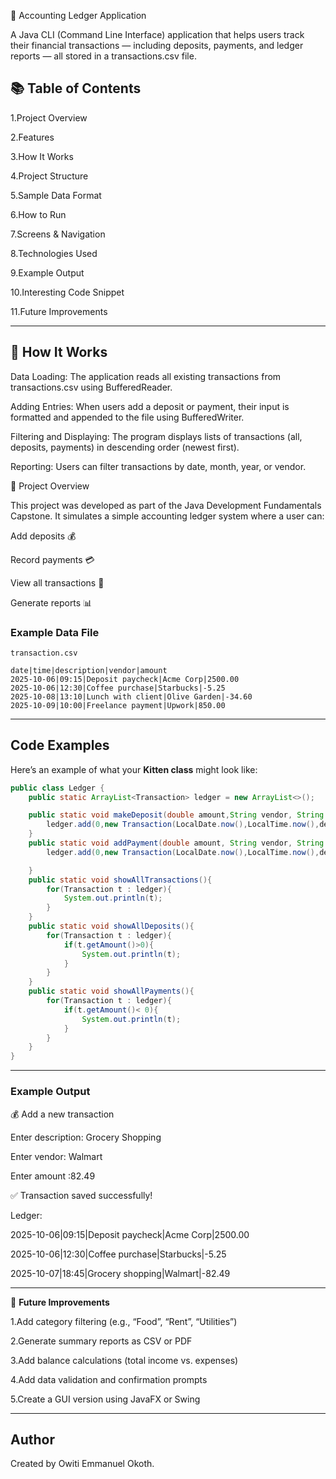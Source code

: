 
🧾 Accounting Ledger Application

A Java CLI (Command Line Interface) application that helps users track their financial transactions — including deposits, payments, and ledger reports — all stored in a transactions.csv file.

## 📚 Table of Contents

1.Project Overview

2.Features

3.How It Works

4.Project Structure

5.Sample Data Format

6.How to Run

7.Screens & Navigation

8.Technologies Used

9.Example Output

10.Interesting Code Snippet

11.Future Improvements

---

## 🧠 How It Works


Data Loading:
The application reads all existing transactions from transactions.csv using BufferedReader.

Adding Entries:
When users add a deposit or payment, their input is formatted and appended to the file using BufferedWriter.

Filtering and Displaying:
The program displays lists of transactions (all, deposits, payments) in descending order (newest first).

Reporting:
Users can filter transactions by date, month, year, or vendor.

🧩 Project Overview

This project was developed as part of the Java Development Fundamentals Capstone.
It simulates a simple accounting ledger system where a user can:

Add deposits 💰

Record payments 💳

View all transactions 📘

Generate reports 📊

### Example Data File
`transaction.csv`
```
date|time|description|vendor|amount
2025-10-06|09:15|Deposit paycheck|Acme Corp|2500.00
2025-10-06|12:30|Coffee purchase|Starbucks|-5.25
2025-10-08|13:10|Lunch with client|Olive Garden|-34.60
2025-10-09|10:00|Freelance payment|Upwork|850.00

```

---

## Code Examples

Here’s an example of what your **Kitten class** might look like:

```java
public class Ledger {
    public static ArrayList<Transaction> ledger = new ArrayList<>();

    public static void makeDeposit(double amount,String vendor, String description){
        ledger.add(0,new Transaction(LocalDate.now(),LocalTime.now(),description,vendor, amount));
    }
    public static void addPayment(double amount, String vendor, String description){
        ledger.add(0,new Transaction(LocalDate.now(),LocalTime.now(),description,vendor, (-1* amount)));

    }
    public static void showAllTransactions(){
        for(Transaction t : ledger){
            System.out.println(t);
        }
    }
    public static void showAllDeposits(){
        for(Transaction t : ledger){
            if(t.getAmount()>0){
                System.out.println(t);
            }
        }
    }
    public static void showAllPayments(){
        for(Transaction t : ledger){
            if(t.getAmount()< 0){
                System.out.println(t);
            }
        }
    }
}

```

---

### Example Output
💰 Add a new transaction

Enter description: Grocery Shopping

Enter vendor: Walmart

Enter amount :82.49

✅ Transaction saved successfully!


Ledger:

2025-10-06|09:15|Deposit paycheck|Acme Corp|2500.00

2025-10-06|12:30|Coffee purchase|Starbucks|-5.25

2025-10-07|18:45|Grocery shopping|Walmart|-82.49


---

🚀 **Future Improvements**

1.Add category filtering (e.g., “Food”, “Rent”, “Utilities”)

2.Generate summary reports as CSV or PDF

3.Add balance calculations (total income vs. expenses)

4.Add data validation and confirmation prompts

5.Create a GUI version using JavaFX or Swing


---

## Author
Created by Owiti Emmanuel Okoth.

